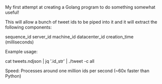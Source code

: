 My first attempt at creating a Golang program to do something somewhat useful!

This will allow a bunch of tweet ids to be piped into it and it will extract the following components:

sequence_id
server_id
machine_id
datacenter_id
creation_time (milliseconds)

Example usage:

cat tweets.ndjson | jq '.id_str' | ./tweet -c all

Speed: Processes around one million ids per second (~60x faster than Python)

